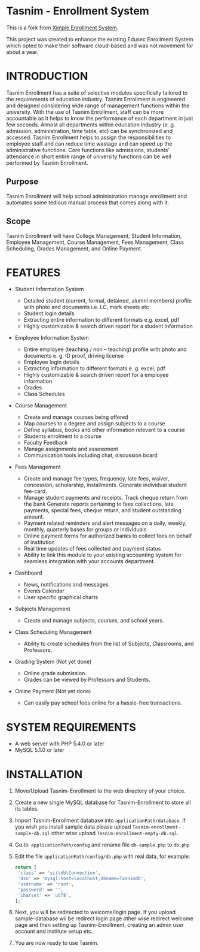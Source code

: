 # Tasnim - Enrollment System
This is a fork from [Ximple Enrollment System](https://github.com/ximplextech/ximple-enrollment).

  This project was created to enhance the existing Edusec Enrollment System which opted to make their software cloud-based and was not movement for about a year.

# INTRODUCTION
  Tasnim Enrollment has a suite of selective modules specifically tailored to the requirements of education industry. Tasnim Enrollment is engineered and designed considering wide range of management functions within the university. With the use of Tasnim Enrollment, staff can be more accountable as it helps to know the performance of each department in just few seconds. Almost all departments within education industry (e. g. admission, administration, time table, etc) can be synchronized and accessed. Tasnim Enrollment helps to assign the responsibilities to employee staff and can reduce time wastage and can speed up the administrative functions. Core functions like admissions, students’ attendance in short entire range of university functions can be well performed by Tasnim Enrollment.

## Purpose
  Tasnim Enrollment will help school administration manage enrollment and automates some tedious manual process that comes along with it.

## Scope
  Tasnim Enrollment will have College Management, Student Information, Employee Management, Course Management, Fees Management, Class Scheduling, Grades Management, and Online Payment.

# FEATURES
- Student Information System
	* Detailed student (current, formal, detained, alumni members) profile with photo and documents i.e. LC, mark sheets etc
	* Student login details
	* Extracting entire information to different formats e.g. excel, pdf
	* Highly customizable & search driven report for a student information

- Employee Information System
	* Entire employee (teaching / non – teaching) profile with photo and documents e. g. ID proof, driving license
	* Employee login details
	* Extracting information to different formats e. g. excel, pdf
	* Highly customizable & search driven report for a employee information
	* Grades
	* Class Schedules

- Course Management
	* Create and manage courses being offered
	* Map courses to a degree and assign subjects to a course
	* Define syllabus, books and other information relevant to a course
	* Students enrolment to a course
	* Faculty Feedback
	* Manage assignments and assessment
	* Communication tools including chat, discussion board

- Fees Management
	* Create and manage fee types, frequency, late fees, waiver, concession, scholarship, installments. Generate individual student fee-card.
	* Manage student payments and receipts. Track cheque return from the bank
Generate reports pertaining to fees collections, late payments, special fees, cheque return, and student outstanding amount.
	* Payment related reminders and alert messages on a daily, weekly, monthly, quarterly bases for groups or individuals
	* Online payment forms for authorized banks to collect fees on behalf of institution
	* Real time updates of fees collected and payment status
	* Ability to link this module to your existing accounting system for seamless integration with your accounts department.

- Dashboard
	* News, notifications and messages
	* Events Calendar
	* User specific graphical charts

- Subjects Management
	* Create and manage subjects, courses, and school years.

- Class Scheduling Management
	* Ability to create schedules from the list of Subjects, Classrooms, and Professors.

- Grading System (Not yet done)
	* Online grade submission.
	* Grades can be viewed by Professors and Students.

- Online Payment (Not yet done)
	* Can easily pay school fees online for a hassle-free transactions.

# SYSTEM REQUIREMENTS

* A web server with PHP 5.4.0 or later
* MySQL 5.1.0 or later

# INSTALLATION


1. Move/Upload Tasnim-Enrollment to the web directory of your choice.
2. Create a new single MySQL database for Tasnim-Enrollment to store all its tables.
3. Import Tasnim-Enrollment database into `applicationPath/database`. If you wish you install sample data please upload `Tasnim-enrollment-sample-db.sql` other wise upload `Tasnim-enrollment-empty-db.sql`.
4. Go to` applicationPath/config` and rename file `db-sample.php` to `db.php`
5. Edit the file `applicationPath/config/db.php` with real data, for example:

    ```php
    return [
     'class' => 'yii\db\Connection',
     'dsn' => 'mysql:host=localhost;dbname=Tasnimdb',
     'username' => 'root',
     'password' => '',
     'charset' => 'utf8',
    ];`
	```
6. Next, you will be redirected to welcome/login page. If you upload sample-database wii be redirect login page other wise redirect welcome page and then setting up Tasnim-Enrollment, creating an admin user account and institute setup etc.
7. You are now ready to use Tasnim.
